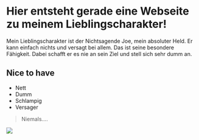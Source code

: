 # Hier entsteht gerade eine Webseite zu meinem Lieblingscharakter!

Mein Lieblingscharakter ist der Nichtsagende Joe, mein absoluter Held. Er kann einfach nichts und versagt bei allem. Das ist seine besondere Fähigkeit. Dabei schafft er es nie an sein Ziel und stell sich sehr dumm an.

## Nice to have
* Nett
* Dumm
* Schlampig
* Versager

> Niemals....

<img src="https://cdn.pixabay.com/blog/post/2017/04/05/13-33-48-212_640.jpg"/>